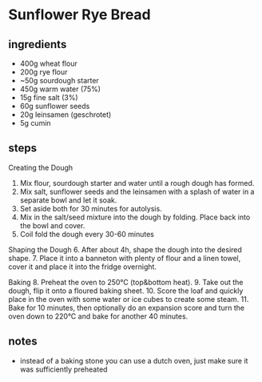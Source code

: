 # Sunflower Rye Bread

## ingredients
* 400g wheat flour
* 200g rye flour
* ~50g sourdough starter
* 450g warm water (75%)
* 15g fine salt (3%)
* 60g sunflower seeds
* 20g leinsamen (geschrotet)
* 5g cumin

## steps
Creating the Dough
1. Mix flour, sourdough starter and water until a rough dough has formed.
2. Mix salt, sunflower seeds and the leinsamen with a splash of water in a separate bowl and let it soak.
3. Set aside both for 30 minutes for autolysis.
4. Mix in the salt/seed mixture into the dough by folding. Place back into the bowl and cover.
5. Coil fold the dough every 30-60 minutes

Shaping the Dough
6. After about 4h, shape the dough into the desired shape.
7. Place it into a banneton with plenty of flour and a linen towel, cover it and place it into the fridge overnight.

Baking
8. Preheat the oven to 250°C (top&bottom heat).
9. Take out the dough, flip it onto a floured baking sheet.
10. Score the loaf and quickly place in the oven with some water or ice cubes to create some steam.
11. Bake for 10 minutes, then optionally do an expansion score and turn the oven down to 220°C and bake for another 40 minutes.

## notes
* instead of a baking stone you can use a dutch oven, just make sure it was sufficiently preheated
